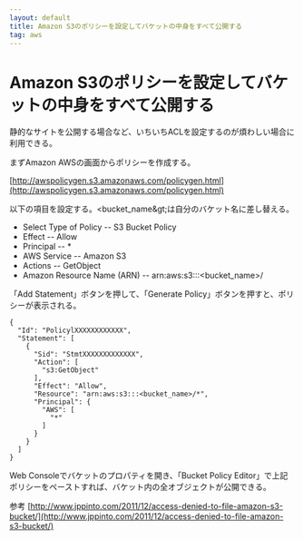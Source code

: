 ```yaml
---
layout: default
title: Amazon S3のポリシーを設定してバケットの中身をすべて公開する
tag: aws
---
```


# Amazon S3のポリシーを設定してバケットの中身をすべて公開する

静的なサイトを公開する場合など、いちいちACLを設定するのが煩わしい場合に利用できる。

まずAmazon AWSの画面からポリシーを作成する。

[http://awspolicygen.s3.amazonaws.com/policygen.html](http://awspolicygen.s3.amazonaws.com/policygen.html)

以下の項目を設定する。&lt;bucket_name\&gt;は自分のバケット名に差し替える。

* Select Type of Policy -- S3 Bucket Policy
* Effect -- Allow
* Principal -- \*
* AWS Service -- Amazon S3
* Actions -- GetObject
* Amazon Resource Name (ARN) -- arn:aws:s3:::&lt;bucket_name&gt;/

「Add Statement」ボタンを押して、「Generate Policy」ボタンを押すと、ポリシーが表示される。

    {
      "Id": "PolicylXXXXXXXXXXXX",
      "Statement": [
        {
          "Sid": "StmtXXXXXXXXXXXXX",
          "Action": [
            "s3:GetObject"
          ],
          "Effect": "Allow",
          "Resource": "arn:aws:s3:::<bucket_name>/*",
          "Principal": {
            "AWS": [
              "*"
            ]
          }
        }
      ]
    }

Web Consoleでバケットのプロパティを開き、「Bucket Policy Editor」で上記ポリシーをペーストすれば、バケット内の全オブジェクトが公開できる。

参考 [http://www.jppinto.com/2011/12/access-denied-to-file-amazon-s3-bucket/](http://www.jppinto.com/2011/12/access-denied-to-file-amazon-s3-bucket/)
